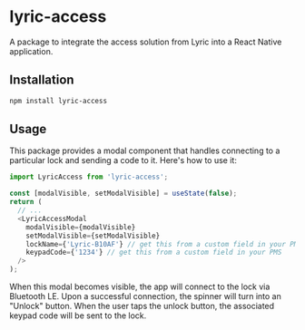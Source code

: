 # lyric-access

A package to integrate the access solution from Lyric into a React Native application.

## Installation

```sh
npm install lyric-access
```

## Usage

This package provides a modal component that handles connecting to a particular lock and sending a code to it. Here's how to use it:

```js
import LyricAccess from 'lyric-access';

const [modalVisible, setModalVisible] = useState(false);
return (
  // ...
  <LyricAccessModal
    modalVisible={modalVisible}
    setModalVisible={setModalVisible}
    lockName={'Lyric-B10AF'} // get this from a custom field in your PMS
    keypadCode={'1234'} // get this from a custom field in your PMS
  />
);
```

When this modal becomes visible, the app will connect to the lock via Bluetooth LE. Upon a successful connection, the spinner will turn into an "Unlock" button. When the user taps the unlock button, the associated keypad code will be sent to the lock.

